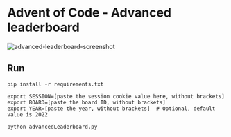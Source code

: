 # Advent of Code - Advanced leaderboard
![advanced-leaderboard-screenshot](https://user-images.githubusercontent.com/3239064/205453737-7f6a8c33-f563-4914-b9a2-8ad2da3fb84c.png)

## Run
```shell
pip install -r requirements.txt

export SESSION=[paste the session cookie value here, without brackets]
export BOARD=[paste the board ID, without brackets]
export YEAR=[paste the year, without brackets]  # Optional, default value is 2022

python advancedLeaderboard.py
```
